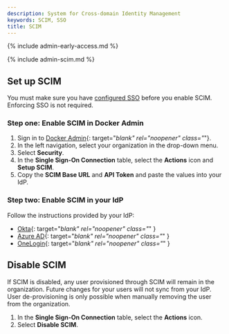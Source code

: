 ```yaml
---
description: System for Cross-domain Identity Management
keywords: SCIM, SSO
title: SCIM
---
```


{% include admin-early-access.md %}

{% include admin-scim.md %}

## Set up SCIM

You must make sure you have [configured SSO](sso.md) before you enable SCIM. Enforcing SSO is not required.

### Step one: Enable SCIM in Docker Admin

1. Sign in to [Docker Admin](https://admin.docker.com){: target="_blank" rel="noopener" class="_"}.
2. In the left navigation, select your organization in the drop-down menu.
3. Select **Security**.
4. In the **Single Sign-On Connection** table, select the **Actions** icon and **Setup SCIM**.
5. Copy the **SCIM Base URL** and **API Token** and paste the values into your IdP.

### Step two: Enable SCIM in your IdP

Follow the instructions provided by your IdP:

- [Okta](https://help.okta.com/en-us/Content/Topics/Apps/Apps_App_Integration_Wizard_SCIM.htm){: target="_blank" rel="noopener" class="_" }
- [Azure AD](https://learn.microsoft.com/en-us/azure/databricks/administration-guide/users-groups/scim/aad#step-2-configure-the-enterprise-application){: target="_blank" rel="noopener" class="_" }
- [OneLogin](https://developers.onelogin.com/scim/create-app){: target="_blank" rel="noopener" class="_" }

## Disable SCIM

If SCIM is disabled, any user provisioned through SCIM will remain in the organization. Future changes for your users will not sync from your IdP. User de-provisioning is only possible when manually removing the user from the organization.

1. In the **Single Sign-On Connection** table, select the **Actions** icon.
2. Select **Disable SCIM**.